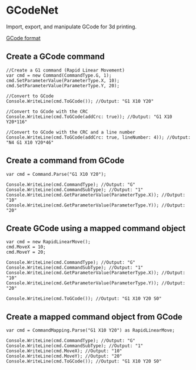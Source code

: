 # GCodeNet
Import, export, and manipulate GCode for 3d printing.

[GCode format](http://reprap.org/wiki/G-code)

## Create a GCode command
```
//Create a G1 command (Rapid Linear Movement)
var cmd = new Command(CommandType.G, 1);
cmd.SetParameterValue(ParameterType.X, 10);
cmd.SetParameterValue(ParameterType.Y, 20);

//Convert to GCode
Console.WriteLine(cmd.ToGCode()); //Output: "G1 X10 Y20"

//Convert to GCode with the CRC
Console.WriteLine(cmd.ToGCode(addCrc: true)); //Output: "G1 X10 Y20*116"

//Convert to GCode with the CRC and a line number
Console.WriteLine(cmd.ToGCode(addCrc: true, lineNumber: 4)); //Output: "N4 G1 X10 Y20*46"
```

## Create a command from GCode
```
var cmd = Command.Parse("G1 X10 Y20");

Console.WriteLine(cmd.CommandType); //Output: "G"
Console.WriteLine(cmd.CommandSubType); //Output: "1"
Console.WriteLine(cmd.GetParameterValue(ParameterType.X)); //Output: "10"
Console.WriteLine(cmd.GetParameterValue(ParameterType.Y)); //Output: "20"
```

## Create GCode using a mapped command object
```
var cmd = new RapidLinearMove();
cmd.MoveX = 10;
cmd.MoveY = 20;

Console.WriteLine(cmd.CommandType); //Output: "G"
Console.WriteLine(cmd.CommandSubType); //Output: "1"
Console.WriteLine(cmd.GetParameterValue(ParameterType.X)); //Output: "10"
Console.WriteLine(cmd.GetParameterValue(ParameterType.Y)); //Output: "20"

Console.WriteLine(cmd.ToGCode()); //Output: "G1 X10 Y20 S0"
```

## Create a mapped command object from GCode
```
var cmd = CommandMapping.Parse("G1 X10 Y20") as RapidLinearMove;

Console.WriteLine(cmd.CommandType); //Output: "G"
Console.WriteLine(cmd.CommandSubType); //Output: "1"
Console.WriteLine(cmd.MoveX); //Output: "10"
Console.WriteLine(cmd.MoveY); //Output: "20"
Console.WriteLine(cmd.ToGCode()); //Output: "G1 X10 Y20 S0"
```
